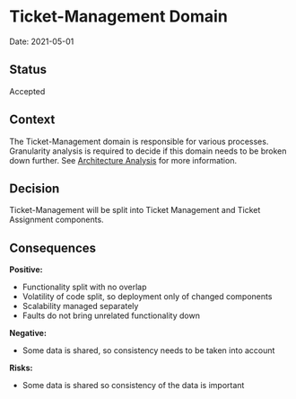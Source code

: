 # Ticket-Management Domain


Date: 2021-05-01

## Status
Accepted


## Context
The Ticket-Management domain is responsible for various processes. Granularity analysis is required to decide if this domain needs to be broken down further. See [Architecture Analysis](../1.ProblemBackground/ArchitectureAnalysis.md) for more information.

## Decision

Ticket-Management will be split into Ticket Management and Ticket Assignment components.

## Consequences

**Positive:**

- Functionality split with no overlap
- Volatility of code split, so deployment only of changed components
- Scalability managed separately
- Faults do not bring unrelated functionality down

**Negative:**

- Some data is shared, so consistency needs to be taken into account

**Risks:**

- Some data is shared so consistency of the data is important
